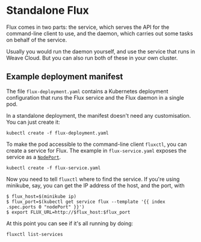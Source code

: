 # Standalone Flux

Flux comes in two parts: the service, which serves the API for the
command-line client to use, and the daemon, which carries out some
tasks on behalf of the service.

Usually you would run the daemon yourself, and use the service that
runs in Weave Cloud. But you can also run both of these in your own
cluster.

## Example deployment manifest

The file `flux-deployment.yaml` contains a Kubernetes deployment
configuration that runs the Flux service and the Flux daemon in a
single pod.

In a standalone deployment, the manifest doesn't need any
customisation. You can just create it:

```
kubectl create -f flux-deployment.yaml
```

To make the pod accessible to the command-line client `fluxctl`, you
can create a service for Flux. The example in `flux-service.yaml`
exposes the service as a
[`NodePort`](http://kubernetes.io/docs/user-guide/services/#type-nodeport).

```
kubectl create -f flux-service.yaml
```

Now you need to tell `fluxctl` where to find the service. If you're
using minikube, say, you can get the IP address of the host, and the
port, with

```
$ flux_host=$(minikube ip)
$ flux_port=$(kubectl get service flux --template '{{ index .spec.ports 0 "nodePort" }}')
$ export FLUX_URL=http://$flux_host:$flux_port
```

At this point you can see if it's all running by doing:

```
fluxctl list-services
```
